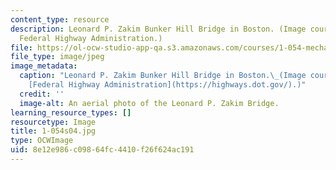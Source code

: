 ```yaml
---
content_type: resource
description: Leonard P. Zakim Bunker Hill Bridge in Boston. (Image courtesy of the
  Federal Highway Administration.)
file: https://ol-ocw-studio-app-qa.s3.amazonaws.com/courses/1-054-mechanics-and-design-of-concrete-structures-spring-2004/8e12e986c09864fc4410f26f624ac191_1-054s04.jpg
file_type: image/jpeg
image_metadata:
  caption: "Leonard P. Zakim Bunker Hill Bridge in Boston.\_(Image courtesy of the\_\
    [Federal Highway Administration](https://highways.dot.gov/).)"
  credit: ''
  image-alt: An aerial photo of the Leonard P. Zakim Bridge.
learning_resource_types: []
resourcetype: Image
title: 1-054s04.jpg
type: OCWImage
uid: 8e12e986-c098-64fc-4410-f26f624ac191
---
```

